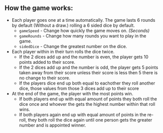 ## How the game works:
* Each player goes one at a time automatically. The game lasts 6 rounds by default (Without a draw.) rolling a 6 sided dice by default.
  * `gameSpeed` - Change how quickly the game moves on. *(Seconds)*
  * `gameRounds` - Change how many rounds you want to play in the game.
  * `sidedDice` - Change the greatest number on the dice.
* Each player within in their turn rolls the dice twice.
  * If the 2 dices add up and the number is even, the player gets 10 points added to their score.
  * If the 2 dices add up and the number is odd, the player gets 5 points taken away from their score unless their score is less then 5 there is no change to their score.
  * If the players dice end up both equal to eachother they roll another dice, those values from those 3 dices add up to their score
* At the end of the game, the player with the most points win.
  * If both players end up with equal amount of points they both roll the dice once and whoever the gets the highest number within that roll wins.
  * If both players again end up with equal amount of points in the re-roll, they both roll the dice again until one person gets the greater number and is appointed winner.
